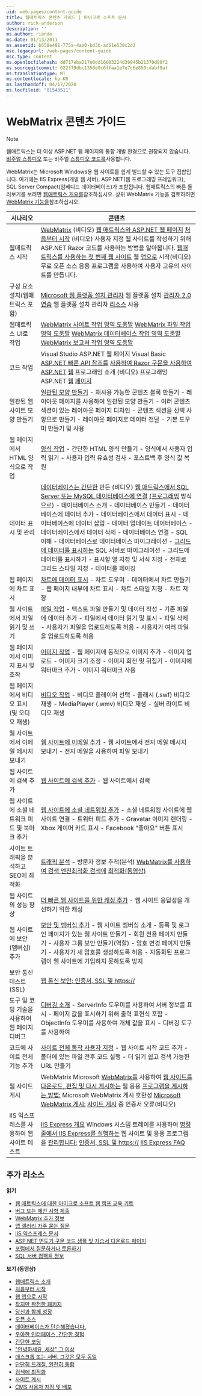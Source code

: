 ```yaml
---
uid: web-pages/content-guide
title: 웹매트릭스 콘텐츠 가이드 | 마이크로 소프트 문서
author: rick-anderson
description: ''
ms.author: riande
ms.date: 01/13/2011
ms.assetid: b558e481-775a-4aa0-bd3b-ad61e530c2d2
msc.legacyurl: /web-pages/content-guide
msc.type: content
ms.openlocfilehash: dd717eba217e0dd16003224d39945b21370d89f2
ms.sourcegitcommit: 022f79dbc1350e0c6ffaa1e7e7c6e850cdabf9af
ms.translationtype: MT
ms.contentlocale: ko-KR
ms.lasthandoff: 04/17/2020
ms.locfileid: "81543511"
---
```

# <a name="webmatrix-content-guide"></a>WebMatrix 콘텐츠 가이드

> [!NOTE] 
> 웹매트릭스는 더 이상 ASP.NET 웹 페이지의 통합 개발 환경으로 권장되지 않습니다. [비주얼 스튜디오](xref:web-pages/overview/getting-started/program-asp-net-web-pages-in-visual-studio) 또는 비주얼 [스튜디오 코드를](https://code.visualstudio.com/)사용합니다.

WebMatrix는 Microsoft Windows용 웹 사이트를 쉽게 빌드할 수 있는 도구 집합입니다. 여기에는 IIS Express(개발 웹 서버), ASP.NET(웹 프로그래밍 프레임워크), SQL Server Compact(임베디드 데이터베이스)가 포함됩니다. 웹매트릭스의 빠른 둘러보기를 보려면 [웹매트릭스 개요를](https://www.microsoft.com/web/webmatrix/)참조하십시오. 상위 WebMatrix 기능을 검토하려면 [WebMatrix 기능을](https://www.microsoft.com/web/webmatrix/features/)참조하십시오.

| **시나리오** | **콘텐츠** |
| --- | --- |
| 웹매트릭스 시작 | [WebMatrix](https://mediadl.microsoft.com/mediadl/www/s/silverlight/video/web/webmatrix/intro.mp4) (비디오) [웹 매트릭스와 ASP.NET 웹 페이지](https://go.microsoft.com/fwlink/?LinkId=202889) [처음부터 시작](https://mediadl.microsoft.com/mediadl/www/s/silverlight/video/web/webmatrix/walkthrough1b.mp4) (비디오) 사용자 지정 웹 사이트를 작성하기 위해 ASP.NET Razor 코드를 사용하는 방법을 알아봅니다. [웹매트릭스를 사용하는 첫 번째 웹 사이트](https://go.microsoft.com/fwlink/?LinkId=208553) 웹 [앱으로](https://mediadl.microsoft.com/mediadl/www/s/silverlight/video/web/webmatrix/walkthrough2b.mp4) 시작(비디오) 무료 오픈 소스 응용 프로그램을 사용하여 사용자 고유의 사이트를 만듭니다. |
| 구성 요소 설치(웹매트릭스 포함) | [Microsoft 웹 플랫폼 설치 관리자](https://www.iis.net/learn/install/web-platform-installer/using-the-microsoft-web-platform-installer) 웹 플랫폼 설치 [관리자 2.0 연습](https://www.iis.net/learn/install/web-platform-installer/web-platform-installer-20-walkthrough) 웹 플랫폼 설치 관리자 [리소스](https://www.iis.net/learn/install/web-platform-installer/web-platform-installer-resources) 사용 |
| 웹매트릭스 UI로 작업 | [WebMatrix 사이트 작업 영역 도움말](https://go.microsoft.com/fwlink/?LinkId=208788) [WebMatrix 파일 작업 영역 도움말](https://go.microsoft.com/fwlink/?LinkId=208787) [WebMatrix 데이터베이스 작업 영역 도움말](https://go.microsoft.com/fwlink/?LinkId=208786) [WebMatrix 보고서 작업 영역 도움말](https://go.microsoft.com/fwlink/?LinkId=208789) |
| 코드 작업 | Visual Studio ASP.NET 웹 페이지 Visual Basic [ASP.NET 빠른 API 참조를](https://go.microsoft.com/fwlink/?LinkId=202907) [사용하여 Razor 구문을 사용하여 ASP.NET](https://go.microsoft.com/fwlink/?LinkId=202890) [웹](https://mediadl.microsoft.com/mediadl/www/s/silverlight/video/web/webmatrix/webx-aspnetpages.mp4) 프로그래밍 소개 (비디오) 프로그래밍 ASP.NET [웹](https://go.microsoft.com/fwlink/?LinkId=205854) [페이지](https://go.microsoft.com/fwlink/?LinkId=202908) |
| 일관된 웹사이트 모양 만들기 | [일관된 모양 만들기](https://go.microsoft.com/fwlink/?LinkId=202891) - 재사용 가능한 콘텐츠 블록 만들기 - 레이아웃 페이지를 사용하여 일관된 모양 만들기 - 여러 콘텐츠 섹션이 있는 레이아웃 페이지 디자인 - 콘텐츠 섹션을 선택 사항으로 만들기 - 레이아웃 페이지로 데이터 전달 - 기본 도우미 만들기 및 사용 |
| 웹 페이지에서 HTML 양식으로 작업 | [양식 작업](https://go.microsoft.com/fwlink/?LinkId=202892) - 간단한 HTML 양식 만들기 - 양식에서 사용자 입력 읽기 - 사용자 입력 유효성 검사 - 포스트백 후 양식 값 복원 |
| 데이터 표시 및 관리 | [데이터베이스는 간단한](https://mediadl.microsoft.com/mediadl/www/s/silverlight/video/web/webmatrix/webx-databases.mp4) 만든 (비디오) [웹 매트릭스에서 SQL Server 또는 MySQL 데이터베이스에 연결](https://go.microsoft.com/fwlink/?LinkId=208661) [(프로그래밍](https://go.microsoft.com/fwlink/?LinkId=202893) 방식으로) - 데이터베이스 소개 - 데이터베이스 만들기 - 데이터베이스에 데이터 추가 - 데이터베이스에서 데이터 표시 - 데이터베이스에 데이터 삽입 - 데이터 업데이트 데이터베이스 - 데이터베이스에서 데이터 삭제 - 데이터베이스 연결 - SQL 이해 - 데이터베이스로 데이터베이스 마이그레이션 - [그리드에 데이터를 표시하는](https://go.microsoft.com/fwlink/?LinkId=202894) SQL 서버로 마이그레이션 - 그리드에 데이터를 표시하기 - 표시할 열 지정 및 서식 지정 - 전체로 그리드 스타일 지정 - 데이터를 페이징 |
| 웹 페이지에 차트 표시 | [차트에 데이터 표시](https://go.microsoft.com/fwlink/?LinkId=202895) - 차트 도우미 - 데이터에서 차트 만들기 - 웹 페이지 내부에 차트 표시 - 차트 스타일 지정 - 차트 저장 |
| 웹 사이트에서 파일 읽기 및 쓰기 | [파일 작업](https://go.microsoft.com/fwlink/?LinkId=202896) - 텍스트 파일 만들기 및 데이터 작성 - 기존 파일에 데이터 추가 - 파일에서 데이터 읽기 및 표시 - 파일 삭제 - 사용자가 파일을 업로드하도록 허용 - 사용자가 여러 파일을 업로드하도록 허용 |
| 웹 페이지에서 이미지 표시 및 조작 | [이미지 작업](https://go.microsoft.com/fwlink/?LinkId=202897) - 웹 페이지에 동적으로 이미지 추가 - 이미지 업로드 - 이미지 크기 조정 - 이미지 회전 및 뒤집기 - 이미지에 워터마크 추가 - 이미지 워터마크 사용 |
| 웹 페이지에서 비디오 표시(및 오디오 재생) | [비디오 작업](https://go.microsoft.com/fwlink/?LinkId=202898) - 비디오 플레이어 선택 - 플래시 (.swf) 비디오 재생 - MediaPlayer (.wmv) 비디오 재생 - 실버 라이트 비디오 재생 |
| 웹 사이트에서 이메일 메시지 보내기 | [웹 사이트에 이메일 추가](https://go.microsoft.com/fwlink/?LinkId=202899) - 웹 사이트에서 전자 메일 메시지 보내기 - 전자 메일을 사용하여 파일 보내기 |
| 웹 사이트에 검색 추가 | [웹 사이트에 검색 추가](https://go.microsoft.com/fwlink/?LinkId=202900) - 웹 사이트에서 검색 |
| 웹 사이트에 소셜 네트워크 피드 및 북마크 추가 | [웹 사이트에 소셜 네트워킹 추가](https://go.microsoft.com/fwlink/?LinkId=202901) - 소셜 네트워킹 사이트에 웹 사이트 연결 - 트위터 피드 추가 - Gravatar 이미지 렌더링 - Xbox 게이머 카드 표시 - Facebook "좋아요" 버튼 표시 |
| 사이트 트래픽을 분석하고 SEO에 최적화 | [트래픽 분석](https://go.microsoft.com/fwlink/?LinkId=202902) - 방문자 정보 추적(분석) [WebMatrix를 사용하여 검색 엔진최적화 검색에](https://go.microsoft.com/fwlink/?LinkId=202953) [최적화(동영상)](https://mediadl.microsoft.com/mediadl/www/s/silverlight/video/web/webmatrix/webx-seo.mp4) |
| 웹 사이트의 성능 향상 | [더 빠른 웹 사이트를 위한 캐싱 추가](https://go.microsoft.com/fwlink/?LinkId=202903) - 웹 사이트 응답성을 개선하기 위한 캐싱 |
| 웹 사이트에 보안(멤버십) 추가 | [보안 및 멤버십 추가](https://go.microsoft.com/fwlink/?LinkId=202904) - 웹 사이트 멤버십 소개 - 등록 및 로그인 페이지가 있는 웹 사이트 만들기 - 회원 전용 페이지 만들기 - 사용자 그룹 보안 만들기(역할) - 암호 변경 페이지 만들기 - 사용자가 새 암호를 생성하도록 허용 - 자동화된 프로그램이 웹 사이트에 가입하지 못하도록 방지 |
| 보안 통신 테스트(SSL) | [웹 통신 보안: 인증서, SSL 및 https://](https://go.microsoft.com/fwlink/?LinkId=208660) |
| 도구 및 코딩 기술을 사용하여 웹 페이지 디버그 | [디버깅 소개](https://go.microsoft.com/fwlink/?LinkId=202905) - ServerInfo 도우미를 사용하여 서버 정보를 표시 - 페이지 값을 표시하기 위해 출력 표현식 포함 - ObjectInfo 도우미를 사용하여 개체 값을 표시 - 디버깅 도구를 사용하여 |
| 코드에 사이트 전체 기능 추가 | [사이트 전체 동작 사용자 지정](https://go.microsoft.com/fwlink/?LinkId=202906) - 웹 사이트 시작 코드 추가 - 폴더에 있는 파일 전후 코드 실행 - 더 읽기 쉽고 검색 가능한 URL 만들기 |
| 웹 사이트 게시 | WebMatrix Microsoft [WebMatrix를](https://www.iis.net/learn/develop/troubleshooting-webmatrix/microsoft-webmatrix-publish-compatibility) 사용하여 [웹 사이트를 다운로드, 편집 및 다시 게시하는](https://go.microsoft.com/?linkid=9751042) 웹 응용 [프로그램을 게시하는 방법:](https://go.microsoft.com/fwlink/?LinkId=202954) Microsoft WebMatrix 게시 호환성 [Microsoft WebMatrix 게시:](https://www.iis.net/learn/develop/troubleshooting-webmatrix/microsoft-webmatrix-certificate-errors-during-publishing) [사이트 게시](https://mediadl.microsoft.com/mediadl/www/s/silverlight/video/web/webmatrix/webx-publish.mp4) 중 인증서 오류(비디오) |
| IIS 익스프레스를 사용하여 웹 사이트 테스트 | [IIS Express 개요](https://www.iis.net/learn/extensions/introduction-to-iis-express/iis-express-overview) Windows 시스템 트레이를 사용하여 [명령줄에서 IIS Express를 실행하는](https://www.iis.net/learn/extensions/using-iis-express/running-iis-express-from-the-command-line) 웹 사이트 및 응용 프로그램을 [관리합니다:](https://www.iis.net/learn/extensions/using-iis-express/using-the-windows-system-tray-to-manage-websites-and-applications) [인증서, SSL 및 https://](https://go.microsoft.com/fwlink/?LinkId=208660) [IIS Express FAQ](https://www.iis.net/learn/extensions/introduction-to-iis-express/iis-express-faq) |

## <a name="additional-resources"></a>추가 리소스

**읽기**

- [웹 매트릭스에 대한 마이크로 소프트 웹 캠프 교육 키트](http://trainingkit.webcamps.ms/WebMatrix.htm)
- [버그 또는 제안 사항 제출](https://go.microsoft.com/fwlink/?LinkId=195940)
- [WebMatrix 추가 정보](readme/index.md)
- [앱 갤러리 자주 묻는 질문](https://go.microsoft.com/fwlink/?LinkId=196179)
- [IIS 익스프레스 문서](https://go.microsoft.com/fwlink/?LinkID=195075)
- [ASP.NET 면도기 구문 코드 샘플 및 자습서 다운로드 페이지](https://go.microsoft.com/fwlink/?LinkId=208516)
- [포럼에서 질문하거나 토론하기](https://forums.asp.net/1224.aspx)
- [SQL 서버 컴팩트 정보](https://go.microsoft.com/fwlink/?LinkId=195939)

**보기 (동영상)**

- [웹매트릭스 소개](https://mediadl.microsoft.com/mediadl/www/s/silverlight/video/web/webmatrix/intro.mp4)
- [처음부터 시작](https://mediadl.microsoft.com/mediadl/www/s/silverlight/video/web/webmatrix/walkthrough1b.mp4)
- [웹 앱으로 시작](https://mediadl.microsoft.com/mediadl/www/s/silverlight/video/web/webmatrix/walkthrough2b.mp4)
- [작지만 완전한 패키지](https://mediadl.microsoft.com/mediadl/www/s/silverlight/video/web/webmatrix/webx-compact.mp4)
- [당신과 함께 성장](https://mediadl.microsoft.com/mediadl/www/s/silverlight/video/web/webmatrix/webx-extend.mp4)
- [오픈 소스](https://mediadl.microsoft.com/mediadl/www/s/silverlight/video/web/webmatrix/webx-webapps-b.mp4)
- [데이터베이스가 단순해졌습니다.](https://mediadl.microsoft.com/mediadl/www/s/silverlight/video/web/webmatrix/webx-databases.mp4)
- [우아한 인터페이스, 간단한 경험](https://mediadl.microsoft.com/mediadl/www/s/silverlight/video/web/webmatrix/webx-ux.mp4)
- [간단한 코딩](https://mediadl.microsoft.com/mediadl/www/s/silverlight/video/web/webmatrix/webx-aspnetpages.mp4)
- ["안녕하세요, 세상" 그 이상](https://mediadl.microsoft.com/mediadl/www/s/silverlight/video/web/webmatrix/webx-helpers.mp4)
- [데스크톱 또는 서버, 그것은 모두 동일](https://mediadl.microsoft.com/mediadl/www/s/silverlight/video/web/webmatrix/webx-enviroment.mp4)
- [단단히 뜨개질, 완전히 통합](https://mediadl.microsoft.com/mediadl/www/s/silverlight/video/web/webmatrix/webx-integrated.mp4)
- [검색에 최적화](https://mediadl.microsoft.com/mediadl/www/s/silverlight/video/web/webmatrix/webx-seo.mp4)
- [사이트 게시](https://mediadl.microsoft.com/mediadl/www/s/silverlight/video/web/webmatrix/webx-publish.mp4)
- [CMS 사용자 지정 및 배포](https://mediadl.microsoft.com/mediadl/www/s/silverlight/video/web/webmatrix/walkthrough2b.mp4)
